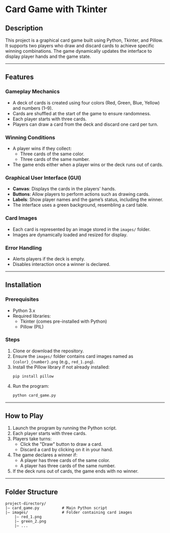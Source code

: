 # Card Game with Tkinter

## Description
This project is a graphical card game built using Python, Tkinter, and Pillow. It supports two players who draw and discard cards to achieve specific winning combinations. The game dynamically updates the interface to display player hands and the game state.

---

## Features

### Gameplay Mechanics
- A deck of cards is created using four colors (Red, Green, Blue, Yellow) and numbers (1–9).
- Cards are shuffled at the start of the game to ensure randomness.
- Each player starts with three cards.
- Players can draw a card from the deck and discard one card per turn.

### Winning Conditions
- A player wins if they collect:
  - Three cards of the same color.
  - Three cards of the same number.
- The game ends either when a player wins or the deck runs out of cards.

### Graphical User Interface (GUI)
- **Canvas**: Displays the cards in the players' hands.
- **Buttons**: Allow players to perform actions such as drawing cards.
- **Labels**: Show player names and the game’s status, including the winner.
- The interface uses a green background, resembling a card table.

### Card Images
- Each card is represented by an image stored in the `images/` folder.
- Images are dynamically loaded and resized for display.

### Error Handling
- Alerts players if the deck is empty.
- Disables interaction once a winner is declared.

---

## Installation

### Prerequisites
- Python 3.x
- Required libraries:
  - Tkinter (comes pre-installed with Python)
  - Pillow (PIL)

### Steps
1. Clone or download the repository.
2. Ensure the `images/` folder contains card images named as `{color}_{number}.png` (e.g., `red_1.png`).
3. Install the Pillow library if not already installed:
   ```bash
   pip install pillow
   ```
4. Run the program:
   ```bash
   python card_game.py
   ```

---

## How to Play
1. Launch the program by running the Python script.
2. Each player starts with three cards.
3. Players take turns:
   - Click the "Draw" button to draw a card.
   - Discard a card by clicking on it in your hand.
4. The game declares a winner if:
   - A player has three cards of the same color.
   - A player has three cards of the same number.
5. If the deck runs out of cards, the game ends with no winner.

---

## Folder Structure
```
project-directory/
|— card_game.py          # Main Python script
|— images/               # Folder containing card images
    |— red_1.png
    |— green_2.png
    |— ...
```


